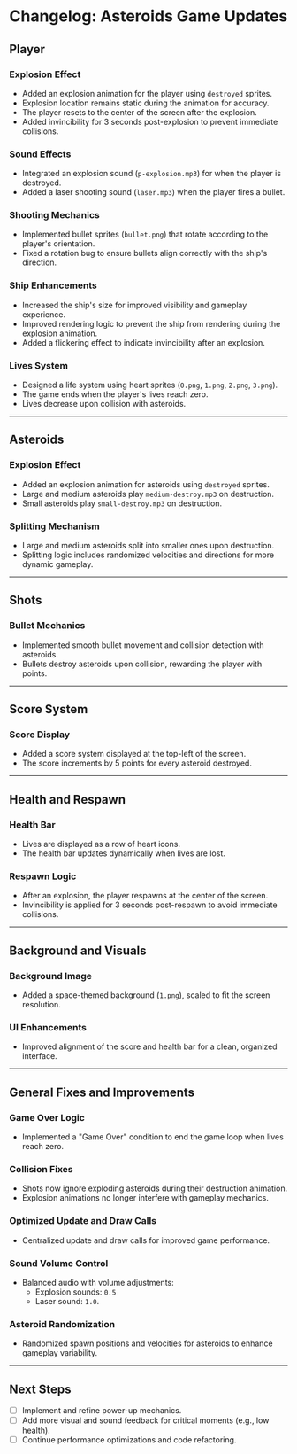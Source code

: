 # Changelog: Asteroids Game Updates

## Player
### Explosion Effect
- Added an explosion animation for the player using `destroyed` sprites.
- Explosion location remains static during the animation for accuracy.
- The player resets to the center of the screen after the explosion.
- Added invincibility for 3 seconds post-explosion to prevent immediate collisions.

### Sound Effects
- Integrated an explosion sound (`p-explosion.mp3`) for when the player is destroyed.
- Added a laser shooting sound (`laser.mp3`) when the player fires a bullet.

### Shooting Mechanics
- Implemented bullet sprites (`bullet.png`) that rotate according to the player's orientation.
- Fixed a rotation bug to ensure bullets align correctly with the ship's direction.

### Ship Enhancements
- Increased the ship's size for improved visibility and gameplay experience.
- Improved rendering logic to prevent the ship from rendering during the explosion animation.
- Added a flickering effect to indicate invincibility after an explosion.

### Lives System
- Designed a life system using heart sprites (`0.png`, `1.png`, `2.png`, `3.png`).
- The game ends when the player's lives reach zero.
- Lives decrease upon collision with asteroids.

---

## Asteroids
### Explosion Effect
- Added an explosion animation for asteroids using `destroyed` sprites.
- Large and medium asteroids play `medium-destroy.mp3` on destruction.
- Small asteroids play `small-destroy.mp3` on destruction.

### Splitting Mechanism
- Large and medium asteroids split into smaller ones upon destruction.
- Splitting logic includes randomized velocities and directions for more dynamic gameplay.

---

## Shots
### Bullet Mechanics
- Implemented smooth bullet movement and collision detection with asteroids.
- Bullets destroy asteroids upon collision, rewarding the player with points.

---

## Score System
### Score Display
- Added a score system displayed at the top-left of the screen.
- The score increments by 5 points for every asteroid destroyed.

---

## Health and Respawn
### Health Bar
- Lives are displayed as a row of heart icons.
- The health bar updates dynamically when lives are lost.

### Respawn Logic
- After an explosion, the player respawns at the center of the screen.
- Invincibility is applied for 3 seconds post-respawn to avoid immediate collisions.

---

## Background and Visuals
### Background Image
- Added a space-themed background (`1.png`), scaled to fit the screen resolution.

### UI Enhancements
- Improved alignment of the score and health bar for a clean, organized interface.

---

## General Fixes and Improvements
### Game Over Logic
- Implemented a "Game Over" condition to end the game loop when lives reach zero.

### Collision Fixes
- Shots now ignore exploding asteroids during their destruction animation.
- Explosion animations no longer interfere with gameplay mechanics.

### Optimized Update and Draw Calls
- Centralized update and draw calls for improved game performance.

### Sound Volume Control
- Balanced audio with volume adjustments:
  - Explosion sounds: `0.5`
  - Laser sound: `1.0`.

### Asteroid Randomization
- Randomized spawn positions and velocities for asteroids to enhance gameplay variability.

---

## Next Steps
- [ ] Implement and refine power-up mechanics.
- [ ] Add more visual and sound feedback for critical moments (e.g., low health).
- [ ] Continue performance optimizations and code refactoring.